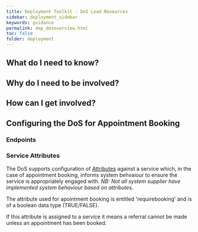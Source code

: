 ```yaml
---
title: Deployment Toolkit - DoS Lead Resources
sidebar: deployment_sidebar
keywords: guidance
permalink: dep_dosoverview.html
toc: false
folder: deployment
---
```


## What do I need to know?


## Why do I need to be involved?


## How can I get involved?


## Configuring the DoS for Appointment Booking

### Endpoints 

### Service Attributes

The DoS supports configuration of [Attributes](https://developer.nhs.uk/apis/dos-api/ccs_fields_v1.5_service_attribute.html) against a service which, in the case of appointment booking, informs system behvaiour to ensure the service is appropriately engaged with.
*NB: Not all system supplier have implemented system behaviour based on attributes.*

The attribute used for apointment booking is entitled 'requirebooking' and is of a boolean data type (TRUE/FALSE).

If this attribute is assigned to a service it means a referral cannot be made unless an appointment has been booked. 

